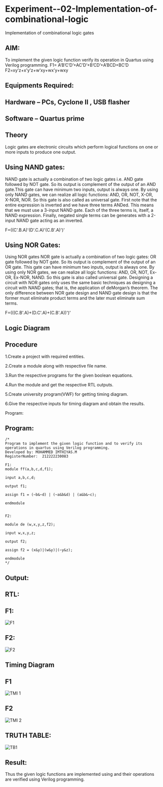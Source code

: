 # Experiment--02-Implementation-of-combinational-logic
Implementation of combinational logic gates
 
## AIM:
To implement the given logic function verify its operation in Quartus using Verilog programming.
 F1= A’B’C’D’+AC’D’+B’CD’+A’BCD+BC’D
F2=xy’z+x’y’z+w’xy+wx’y+wxy
 
 
 
## Equipments Required:
## Hardware – PCs, Cyclone II , USB flasher
## Software – Quartus prime


## Theory
Logic gates are electronic circuits which perform logical functions on one or more inputs to produce one output.

## Using NAND gates:
NAND gate is actually a combination of two logic gates i.e. AND gate followed by NOT gate. So its output is complement of the output of an AND gate.This gate can have minimum two inputs, output is always one. By using only NAND gates, we can realize all logic functions: AND, OR, NOT, X-OR, X-NOR, NOR. So this gate is also called as universal gate. First note that the entire expression is inverted and we have three terms ANDed. This means that we must use a 3-input NAND gate. Each of the three terms is, itself, a NAND expression. Finally, negated single terms can be generates with a 2-input NAND gate acting as an inverted.

F=((C'.B.A)'(D'.C.A)'(C.B'.A)')'

## Using NOR Gates:
Using NOR gates NOR gate is actually a combination of two logic gates: OR gate followed by NOT gate. So its output is complement of the output of an OR gate. This gate can have minimum two inputs, output is always one. By using only NOR gates, we can realize all logic functions: AND, OR, NOT, Ex-OR, Ex-NOR, NAND. So this gate is also called universal gate. Designing a circuit with NOR gates only uses the same basic techniques as designing a circuit with NAND gates; that is, the application of deMorgan’s theorem. The only difference between NOR gate design and NAND gate design is that the former must eliminate product terms and the later must eliminate sum terms.

F=(((C.B'.A)+(D.C'.A)+(C.B'.A))')'

## Logic Diagram
## Procedure
1.Create a project with required entities.

2.Create a module along with respective file name.

3.Run the respective programs for the given boolean equations.

4.Run the module and get the respective RTL outputs.

5.Create university program(VWF) for getting timing diagram.

6.Give the respective inputs for timing diagram and obtain the results.

Program:

## Program:
```
/*
Program to implement the given logic function and to verify its operations in quartus using Verilog programming.
Developed by: MOHAMMED IMTHIYAS.M
RegisterNumber:  212222230083

F1:
module ff(a,b,c,d,f1);

input a,b,c,d;

output f1;

assign f1 = (~b&~d) | (~a&b&d) | (a&b&~c);

endmodule


F2:

module de (w,x,y,z,f2);

input w,x,y,z;

output f2;

assign f2 = (x&y)|(w&y)|(~y&z);

endmodule 
*/
```
## Output:
## RTL:
## F1:


![F1](https://github.com/imthiyas19/Experiment--02-Implementation-of-combinational-logic-/assets/120353416/abb37a58-8da7-4bf5-9262-20de33f598f1)

## F2:

![F2](https://github.com/imthiyas19/Experiment--02-Implementation-of-combinational-logic-/assets/120353416/77644f20-5463-4b05-a557-876d84373dda)




## Timing Diagram
## F1 


![TMI 1](https://github.com/imthiyas19/Experiment--02-Implementation-of-combinational-logic-/assets/120353416/d2d4b639-895c-4057-bd41-561e758e1648)

## F2



![TMI 2](https://github.com/imthiyas19/Experiment--02-Implementation-of-combinational-logic-/assets/120353416/e0819a2f-aa6b-4427-8a0d-35d5ff22cdb4)


## TRUTH TABLE:

![TB1](https://github.com/imthiyas19/Experiment--02-Implementation-of-combinational-logic-/assets/120353416/9de72628-eaf6-432a-9706-ce17a5d52930)

## Result:
Thus the given logic functions are implemented using  and their operations are verified using Verilog programming.
